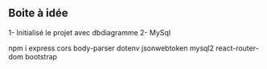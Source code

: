 ## Boite à idée

1- Initialisé le projet avec dbdiagramme
2- MySql

npm i   express
        cors
        body-parser
        dotenv
        jsonwebtoken
        mysql2
        react-router-dom
        bootstrap

